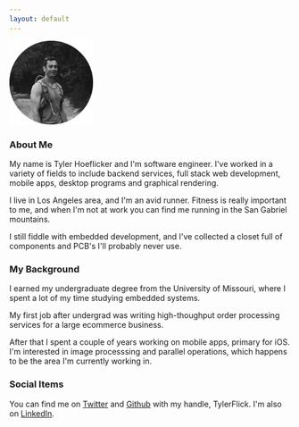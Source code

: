 ```yaml
---
layout: default
---
```


<img src="/images/portrait.png" width="150" height="150" class="center">

### About Me
My name is Tyler Hoeflicker and I'm software engineer. I've worked in a variety of fields to include backend services, full stack web development, mobile apps, desktop programs and graphical rendering.

I live in Los Angeles area, and I'm an avid runner. Fitness is really important to me, and when I'm not at work you can find me running in the San Gabriel mountains.

I still fiddle with embedded development, and I've collected a closet full of components and PCB's I'll probably never use.

### My Background
I earned my undergraduate degree from the University of Missouri, where I spent a lot of my time studying embedded systems.

My first job after undergrad was writing high-thoughput order processing services for a large ecommerce business.

After that I spent a couple of years working on mobile apps, primary for iOS. I'm interested in image processsing and parallel operations, which happens to be the area I'm currently working in.


### Social Items


You can find me on [Twitter](https://twitter.com/tylerflick) and [Github](https://github.com/tylerflick) with my handle, TylerFlick. I'm also on [LinkedIn](https://www.linkedin.com/in/tyler-hoeflicker-ba217561/).